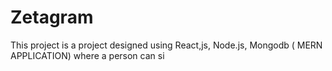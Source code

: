 # Zetagram
This project is a project designed using React,js, Node.js, Mongodb ( MERN APPLICATION) where a person can si
